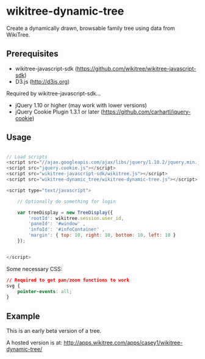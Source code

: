wikitree-dynamic-tree
=======================

Create a dynamically drawn, browsable family tree using data from WikiTree.

## Prerequisites
* wikitree-javascript-sdk (https://github.com/wikitree/wikitree-javascript-sdk)
* D3.js (http://d3js.org)

Required by wikitree-javascript-sdk...
* jQuery 1.10 or higher (may work with lower versions)
* jQuery Cookie Plugin 1.3.1 or later (https://github.com/carhartl/jquery-cookie)

## Usage

````javascript

// Load scripts
<script src="//ajax.googleapis.com/ajax/libs/jquery/1.10.2/jquery.min.js"></script>
<script src="jquery.cookie.js"></script>
<script src="wikitree-javascript-sdk/wikitree.js"></script>
<script src="wikitree-dynamic_tree/wikitree-dynamic-tree.js"></script>

<script type="text/javascript">

	// Optionally do something for login

	var treeDisplay = new TreeDisplay({
		'rootId': wikitree.session.user_id, 
		'paneId': '#window' ,
		'infoId': '#infoContainer' ,
		'margin': { top: 10, right: 10, bottom: 10, left: 10 }
	});


</script>
````

Some necessary CSS:
````css
// Required to get pan/zoom functions to work 
svg { 
	pointer-events: all;
}

````

## Example

This is an early beta version of a tree. 

A hosted version is at: http://apps.wikitree.com/apps/casey1/wikitree-dynamic-tree/

